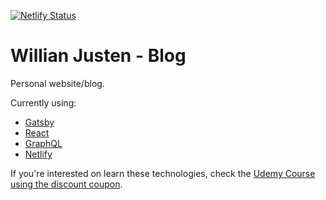 [![Netlify Status](https://api.netlify.com/api/v1/badges/6ec35d25-adc1-40e7-be1e-4d73e816d5fa/deploy-status)](https://app.netlify.com/sites/willianjusten/deploys)

# Willian Justen - Blog

Personal website/blog.

Currently using:

- [Gatsby](https://www.gatsbyjs.org)
- [React](https://reactjs.org)
- [GraphQL](https://graphql.org)
- [Netlify](https://www.netlify.com)

If you're interested on learn these technologies, check the [Udemy Course using the discount coupon](https://www.udemy.com/course/gatsby-crie-um-site-pwa-com-react-graphql-e-netlify-cms/?couponCode=PROMOJUL20).
